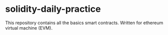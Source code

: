 # solidity-daily-practice

This repository contains all the basics smart contracts.
Written for ethereum virtual machine (EVM).
